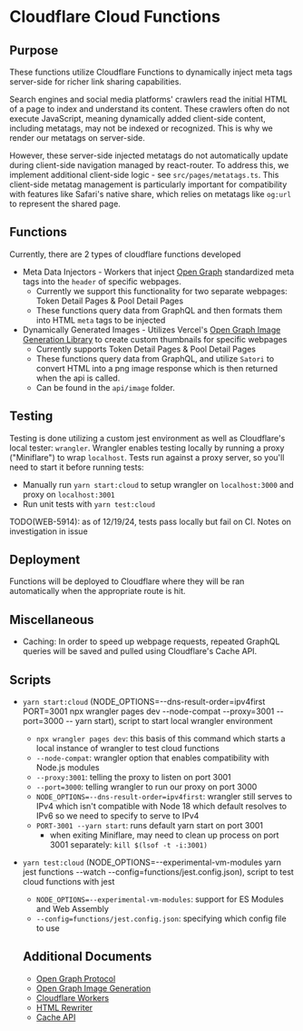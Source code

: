 # Cloudflare Cloud Functions

## Purpose

These functions utilize Cloudflare Functions to dynamically inject meta tags server-side for richer link sharing capabilities.

Search engines and social media platforms' crawlers read the initial HTML of a page to index and understand its content. These crawlers often do not execute JavaScript, meaning dynamically added client-side content, including metatags, may not be indexed or recognized. This is why we render our metatags on server-side.

However, these server-side injected metatags do not automatically update during client-side navigation managed by react-router. To address this, we implement additional client-side logic - see `src/pages/metatags.ts`. This client-side metatag management is particularly important for compatibility with features like Safari's native share, which relies on metatags like `og:url` to represent the shared page.

## Functions

Currently, there are 2 types of cloudflare functions developed

- Meta Data Injectors - Workers that inject [Open Graph](https://ogp.me/) standardized meta tags into the `header` of specific webpages.
  - Currently we support this functionality for two separate webpages: Token Detail Pages & Pool Detail Pages
  - These functions query data from GraphQL and then formats them into HTML `meta` tags to be injected
- Dynamically Generated Images - Utilizes Vercel's [Open Graph Image Generation Library](https://vercel.com/docs/concepts/functions/edge-functions/og-image-generation) to create custom thumbnails for specific webpages
  - Currently supports Token Detail Pages & Pool Detail Pages
  - These functions query data from GraphQL, and utilize `Satori` to convert HTML into a png image response which is then returned when the api is called.
  - Can be found in the `api/image` folder.

## Testing

Testing is done utilizing a custom jest environment as well as Cloudflare's local tester: `wrangler`. Wrangler enables testing locally by running a proxy ("Miniflare") to wrap `localhost`. Tests run against a proxy server, so you'll need to start it before running tests:

- Manually run `yarn start:cloud` to setup wrangler on `localhost:3000` and proxy on `localhost:3001`
- Run unit tests with `yarn test:cloud`

TODO(WEB-5914): as of 12/19/24, tests pass locally but fail on CI. Notes on investigation in issue

## Deployment

Functions will be deployed to Cloudflare where they will be ran automatically when the appropriate route is hit.

## Miscellaneous

- Caching: In order to speed up webpage requests, repeated GraphQL queries will be saved and pulled using Cloudflare's Cache API.

## Scripts

- `yarn start:cloud` (NODE_OPTIONS=--dns-result-order=ipv4first PORT=3001 npx wrangler pages dev --node-compat --proxy=3001 --port=3000 -- yarn start), script to start local wrangler environment
  - `npx wrangler pages dev`: this basis of this command which starts a local instance of wrangler to test cloud functions
  - `--node-compat`: wrangler option that enables compatibility with Node.js modules
  - `--proxy:3001`: telling the proxy to listen on port 3001
  - `--port=3000`: telling wrangler to run our proxy on port 3000
  - `NODE_OPTIONS=--dns-result-order=ipv4first`: wrangler still serves to IPv4 which isn't compatible with Node 18 which default resolves to IPv6 so we need to specify to serve to IPv4
  - `PORT-3001 --yarn start`: runs default yarn start on port 3001
    - when exiting Miniflare, may need to clean up process on port 3001 separately: `kill $(lsof -t -i:3001)`
- `yarn test:cloud` (NODE_OPTIONS=--experimental-vm-modules yarn jest functions --watch --config=functions/jest.config.json), script to test cloud functions with jest

  - `NODE_OPTIONS=--experimental-vm-modules`: support for ES Modules and Web Assembly
  - `--config=functions/jest.config.json`: specifying which config file to use

  ## Additional Documents

  - [Open Graph Protocol](https://ogp.me/)
  - [Open Graph Image Generation](https://vercel.com/docs/concepts/functions/edge-functions/og-image-generation)
  - [Cloudflare Workers](https://developers.cloudflare.com/workers/)
  - [HTML Rewriter](https://developers.cloudflare.com/workers/runtime-apis/html-rewriter/)
  - [Cache API](https://developers.cloudflare.com/workers/runtime-apis/cache/)
